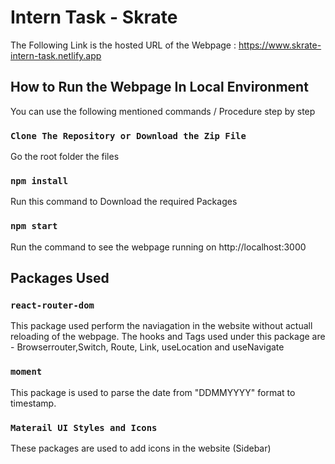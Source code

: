 # Intern Task - Skrate

The Following Link is the hosted URL of the Webpage : https://www.skrate-intern-task.netlify.app

## How to Run the Webpage In Local Environment

You can use the following mentioned commands / Procedure step by step

### `Clone The Repository or Download the Zip File`

Go the root folder the files

### `npm install`

Run this command to Download the required Packages

### `npm start`

Run the command to see the webpage running on http://localhost:3000

## Packages Used

### `react-router-dom`

This package used perform the naviagation in the website without actuall reloading of the webpage.
The hooks and Tags used under this package are - Browserrouter,Switch, Route, Link, useLocation and useNavigate

### `moment`

This package is used to parse the date from "DDMMYYYY" format to timestamp.

### `Materail UI Styles and Icons`

These packages are used to add icons in the website (Sidebar)
